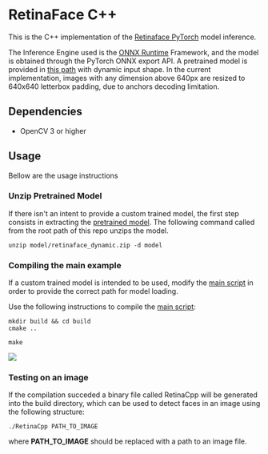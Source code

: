 # RetinaFace C++

This is the C++ implementation of the [Retinaface PyTorch](https://github.com/biubug6/Pytorch_Retinaface) model inference.

The Inference Engine used is the [ONNX Runtime](https://onnxruntime.ai/) Framework, and the model is obtained through the PyTorch ONNX export API. A pretrained model is provided in [this path](model/retinaface_dynamic.zip) with dynamic input shape. In the current implementation, images with any dimension above 640px are resized to 640x640 letterbox padding, due to anchors decoding limitation.

## Dependencies
- OpenCV 3 or higher

## Usage

Bellow are the usage instructions

### Unzip Pretrained Model

If there isn't an intent to provide a custom trained model, the first step consists in extracting the [pretrained model](model/retinaface_dynamic.zip). The following command called from the root path of this repo unzips the model.

```
unzip model/retinaface_dynamic.zip -d model
```

### Compiling the main example

If a custom trained model is intended to be used, modify the [main script](main.cpp) in order to provide the correct path for model loading.

Use the following instructions to compile the [main script](main.cpp):

```
mkdir build && cd build
cmake ..

make
```
<image align="center" src="make_process.png">

### Testing on an image

If the compilation succeded a binary file called RetinaCpp will be generated into the build directory, which can be used to detect faces in an image using the following structure:

```
./RetinaCpp PATH_TO_IMAGE
```

where **PATH_TO_IMAGE** should be replaced with a path to an image file.

